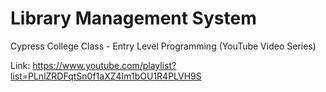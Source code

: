 # Library Management System

Cypress College Class - Entry Level Programming (YouTube Video Series)

Link: https://www.youtube.com/playlist?list=PLnlZRDFqtSn0f1aXZ4Im1bOU1R4PLVH9S
